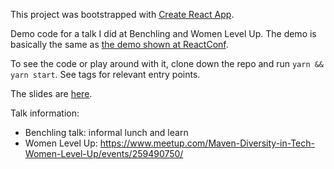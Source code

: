 This project was bootstrapped with [Create React App](https://github.com/facebook/create-react-app).

Demo code for a talk I did at Benchling and Women Level Up. The demo is basically the same as [the demo shown at ReactConf](https://www.youtube.com/watch?v=dpw9EHDh2bM).

To see the code or play around with it, clone down the repo and run `yarn && yarn start`. See tags for relevant entry points.

The slides are [here](https://docs.google.com/presentation/d/1WUSUKGd5EGjdXVJyJadvR8f-KaUpD8ydY8TzgU3kees/edit?usp=sharing).

Talk information:
- Benchling talk: informal lunch and learn
- Women Level Up: https://www.meetup.com/Maven-Diversity-in-Tech-Women-Level-Up/events/259490750/
